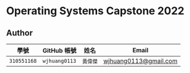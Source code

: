 # Operating Systems Capstone 2022

## Author

| 學號 | GitHub 帳號 | 姓名 | Email |
| --- | ----------- | --- | --- |
|`310551168`| `wjhuang0113` | `黃偉傑` | wjhuang0113@gmail.com |
